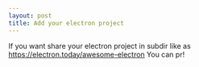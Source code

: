 ```yaml
---
layout: post
title: Add your electron project
---
```


If you want share your electron project in subdir like as https://electron.today/awesome-electron
You can pr!
